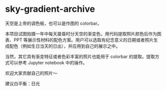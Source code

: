 # sky-gradient-archive

天空是上帝的调色板，也可以是作图的 colorbar。

本项目试图拍摄一年中每天晨昏时分天空的渐变色，用代码提取照片颜色后作为图表、PPT 等展示性材料的配色方案。用户可以选取有纪念意义的日期或者照片生成配色（例如生日当天的日出），并应用到自己的展示之中。

当然，其它具有渐变特征或者色彩丰富的照片也能用于 colorbar 的提取。提取方式可以参考 Jupyter notebook 中的操作。

欢迎大家贡献自己的照片～

建议白平衡：日光
